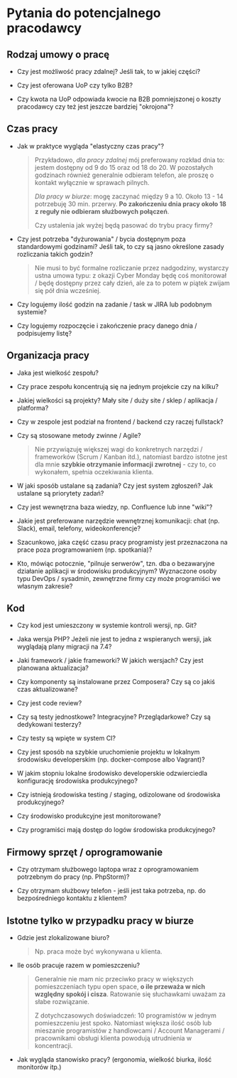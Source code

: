 # Pytania do potencjalnego pracodawcy

## Rodzaj umowy o pracę

- Czy jest możliwość pracy zdalnej? Jeśli tak, to w jakiej części?

- Czy jest oferowana UoP czy tylko B2B?

- Czy kwota na UoP odpowiada kwocie na B2B pomniejszonej o koszty pracodawcy czy
  też jest jeszcze bardziej "okrojona"?


## Czas pracy

- Jak w praktyce wygląda "elastyczny czas pracy"?
  > Przykładowo, _dla pracy zdalnej_ mój preferowany rozkład dnia to: jestem
  > dostępny od 9 do 15 oraz od 18 do 20. W pozostałych godzinach również generalnie
  > odbieram telefon, ale proszę o kontakt wyłącznie w sprawach pilnych.
  >
  > _Dla pracy w biurze_: mogę zaczynać między 9 a 10. Około 13 - 14 potrzebuję
  > 30 min. przerwy. **Po zakończeniu dnia pracy około 18 z reguły nie odbieram
  > służbowych połączeń**.
  >
  > Czy ustalenia jak wyżej będą pasować do trybu pracy firmy?

- Czy jest potrzeba "dyżurowania" / bycia dostępnym poza standardowymi
  godzinami? Jeśli tak, to czy są jasno określone zasady rozliczania takich
  godzin?
  > Nie musi to być formalne rozliczanie przez nadgodziny, wystarczy ustna umowa
  > typu: z okazji Cyber Monday będę coś monitorował / będę dostępny przez
  > cały dzień, ale za to potem w piątek zwijam się pół dnia wcześniej.

- Czy logujemy ilość godzin na zadanie / task w JIRA lub podobnym systemie?

- Czy logujemy rozpoczęcie i zakończenie pracy danego dnia / podpisujemy
  listę?


## Organizacja pracy

- Jaka jest wielkość zespołu?

- Czy prace zespołu koncentrują się na jednym projekcie czy na kilku?

- Jakiej wielkości są projekty? Mały site / duży site / sklep / aplikacja /
  platforma?

- Czy w zespole jest podział na frontend / backend czy raczej fullstack?

- Czy są stosowane metody zwinne / Agile?
  > Nie przywiązuję większej wagi do konkretnych narzędzi / frameworków (Scrum /
  > Kanban itd.), natomiast bardzo istotne jest dla mnie **szybkie otrzymanie
  > informacji zwrotnej** - czy to, co wykonałem, spełnia oczekiwania klienta.

- W jaki sposób ustalane są zadania? Czy jest system zgłoszeń? Jak ustalane są
  priorytety zadań?

- Czy jest wewnętrzna baza wiedzy, np. Confluence lub inne "wiki"?

- Jakie jest preferowane narzędzie wewnętrznej komunikacji: chat (np. Slack),
  email, telefony, wideokonferencje?

- Szacunkowo, jaka część czasu pracy programisty jest przeznaczona na prace poza
  programowaniem (np. spotkania)?

- Kto, mówiąc potocznie, "pilnuje serwerów", tzn. dba o bezawaryjne działanie
  aplikacji w środowisku produkcyjnym? Wyznaczone osoby typu DevOps / sysadmin,
  zewnętrzne firmy czy może programiści we własnym zakresie?


## Kod

- Czy kod jest umieszczony w systemie kontroli wersji, np. Git?

- Jaka wersja PHP? Jeżeli nie jest to jedna z wspieranych wersji, jak wyglądają
  plany migracji na 7.4?

- Jaki framework / jakie frameworki? W jakich wersjach? Czy jest planowana
  aktualizacja?

- Czy komponenty są instalowane przez Composera? Czy są co jakiś czas
  aktualizowane?

- Czy jest code review?

- Czy są testy jednostkowe? Integracyjne? Przeglądarkowe? Czy są dedykowani
  testerzy?

- Czy testy są wpięte w system CI?

- Czy jest sposób na szybkie uruchomienie projektu w lokalnym środowisku
  developerskim (np. docker-compose albo Vagrant)?

- W jakim stopniu lokalne środowisko developerskie odzwierciedla konfigurację
  środowiska produkcyjnego?

- Czy istnieją środowiska testing / staging, odizolowane od środowiska
  produkcyjnego?

- Czy środowisko produkcyjne jest monitorowane?

- Czy programiści mają dostęp do logów środowiska produkcyjnego?


## Firmowy sprzęt / oprogramowanie

- Czy otrzymam służbowego laptopa wraz z oprogramowaniem potrzebnym do pracy
  (np. PhpStorm)?

- Czy otrzymam służbowy telefon - jeśli jest taka potrzeba, np. do
  bezpośredniego kontaktu z klientem?


## Istotne tylko w przypadku pracy w biurze

- Gdzie jest zlokalizowane biuro?
  > Np. praca może być wykonywana u klienta.

- Ile osób pracuje razem w pomieszczeniu?
  > Generalnie nie mam nic przeciwko pracy w większych pomieszczeniach typu open
  > space, **o ile przeważa w nich względny spokój i cisza**. Ratowanie się
  > słuchawkami uważam za słabe rozwiązanie.
  >
  > Z dotychczasowych doświadczeń: 10 programistów w jednym pomieszczeniu jest
  > spoko. Natomiast większa ilość osób lub mieszanie programistów z
  > handlowcami / Account Managerami / pracownikami obsługi klienta powodują
  > utrudnienia w koncentracji.

- Jak wygląda stanowisko pracy? (ergonomia, wielkość biurka, ilość monitorów
  itp.)
